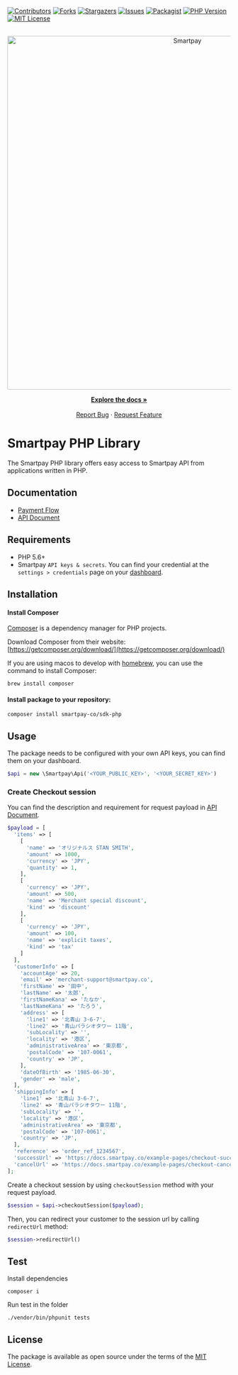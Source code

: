 <div id="top"></div>

<!-- PROJECT SHIELDS -->

[![Contributors][contributors-shield]][contributors-url]
[![Forks][forks-shield]][forks-url]
[![Stargazers][stars-shield]][stars-url]
[![Issues][issues-shield]][issues-url]
[![Packagist][packagist-shield]][packagist-url]
[![PHP Version][php-shield]][php-url]
[![MIT License][license-shield]][license-url]

<br />
<div align="center">
  <a href="https://github.com/smartpay-co/sdk-php">
		<picture>
			<source media="(prefers-color-scheme: dark)" srcset="https://assets.smartpay.co/logo/banner/smartpay-logo-dark.png" />
			<source media="(prefers-color-scheme: light)" srcset="https://assets.smartpay.co/logo/banner/smartpay-logo.png" />
			<img alt="Smartpay" src="https://assets.smartpay.co/logo/banner/smartpay-logo.png" style="width: 797px;" />
		</picture>
  </a>

  <p align="center">
    <a href="https://docs.smartpay.co/"><strong>Explore the docs »</strong></a>
    <br />
    <br />
    <a href="https://github.com/smartpay-co/sdk-php/issues">Report Bug</a>
    ·
    <a href="https://github.com/smartpay-co/sdk-php/issues">Request Feature</a>
  </p>
</div>

# Smartpay PHP Library

The Smartpay PHP library offers easy access to Smartpay API from applications written in PHP.

## Documentation

- [Payment Flow](https://docs.smartpay.co/#payment_flow)
- [API Document](https://api-doc.smartpay.co)

## Requirements

- PHP 5.6+
- Smartpay `API keys & secrets`. You can find your credential at the `settings > credentials` page on your [dashboard](https://dashboard.smartpay.co/settings/credentials).

## Installation

#### Install Composer

[Composer](https://getcomposer.org/) is a dependency manager for PHP projects.

Download Composer from their website: [https://getcomposer.org/download/](https://getcomposer.org/download/)

If you are using macos to develop with [homebrew](https://docs.brew.sh/), you can use the command to install Composer:

```shell
brew install composer
```

#### Install package to your repository:

```shell
composer install smartpay-co/sdk-php
```

## Usage

The package needs to be configured with your own API keys, you can find them on your dashboard.

```php
$api = new \Smartpay\Api('<YOUR_PUBLIC_KEY>', '<YOUR_SECRET_KEY>')
```

### Create Checkout session

You can find the description and requirement for request payload in [API Document](https://api-doc.smartpay.co/#8a3538b1-530c-448c-8bae-4a41cdf0b8fd).

```php
$payload = [
  'items' => [
    [
      'name' => 'オリジナルス STAN SMITH',
      'amount' => 1000,
      'currency' => 'JPY',
      'quantity' => 1,
    ],
    [
      'currency' => 'JPY',
      'amount' => 500,
      'name' => 'Merchant special discount',
      'kind' => 'discount'
    ],
    [
      'currency' => 'JPY',
      'amount' => 100,
      'name' => 'explicit taxes',
      'kind' => 'tax'
    ]
  ],
  'customerInfo' => [
    'accountAge' => 20,
    'email' => 'merchant-support@smartpay.co',
    'firstName' => '田中',
    'lastName' => '太郎',
    'firstNameKana' => 'たなか',
    'lastNameKana' => 'たろう',
    'address' => [
      'line1' => '北青山 3-6-7',
      'line2' => '青山パラシオタワー 11階',
      'subLocality' => '',
      'locality' => '港区',
      'administrativeArea' => '東京都',
      'postalCode' => '107-0061',
      'country' => 'JP',
    ],
    'dateOfBirth' => '1985-06-30',
    'gender' => 'male',
  ],
  'shippingInfo' => [
    'line1' => '北青山 3-6-7',
    'line2' => '青山パラシオタワー 11階',
    'subLocality' => '',
    'locality' => '港区',
    'administrativeArea' => '東京都',
    'postalCode' => '107-0061',
    'country' => 'JP',
  ],
  'reference' => 'order_ref_1234567',
  'successUrl' => 'https://docs.smartpay.co/example-pages/checkout-successful',
  'cancelUrl' => 'https://docs.smartpay.co/example-pages/checkout-canceled'
];
```

Create a checkout session by using `checkoutSession` method with your request payload.

```php
$session = $api->checkoutSession($payload);
```

Then, you can redirect your customer to the session url by calling `redirectUrl` method:

```php
$session->redirectUrl()
```

## Test

Install dependencies

```shell
composer i
```

Run test in the folder

```shell
./vendor/bin/phpunit tests
```

## License

The package is available as open source under the terms of the [MIT License](https://opensource.org/licenses/MIT).


<!-- MARKDOWN LINKS & IMAGES -->
<!-- https://www.markdownguide.org/basic-syntax/#reference-style-links -->
[contributors-shield]: https://img.shields.io/github/contributors/smartpay-co/sdk-php.svg
[contributors-url]: https://github.com/smartpay-co/sdk-php/graphs/contributors
[forks-shield]: https://img.shields.io/github/forks/smartpay-co/sdk-php.svg
[forks-url]: https://github.com/smartpay-co/sdk-php/network/members
[stars-shield]: https://img.shields.io/github/stars/smartpay-co/sdk-php.svg
[stars-url]: https://github.com/smartpay-co/sdk-php/stargazers
[issues-shield]: https://img.shields.io/github/issues/smartpay-co/sdk-php.svg
[issues-url]: https://github.com/smartpay-co/sdk-php/issues
[license-shield]: https://img.shields.io/github/license/smartpay-co/sdk-php.svg
[license-url]: https://github.com/smartpay-co/sdk-php/blob/main/LICENSE
[packagist-shield]: https://img.shields.io/packagist/v/smartpay-co/sdk-php.svg
[packagist-url]: https://packagist.org/packages/smartpay-co/sdk-php
[php-shield]: https://img.shields.io/packagist/php-v/smartpay-co/sdk-php.svg?logo=php&logoColor=white
[php-url]: https://packagist.org/packages/smartpay-co/sdk-php

